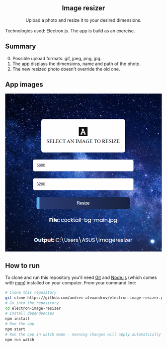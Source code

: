 <div align="center">
  <h2>Image resizer</h2>
  <span>Upload a photo and resize it to your desired dimensions.</span>
</div>
<br />
Technologies used: Electron.js. The app is build as an exercise.

## Summary

0. Possible upload formats: gif, jpeg, png, jpg.
1. The app displays the dimensions, name and path of the photo.
2. The new resized photo doesn't override the old one.

## App images

![imageResizer](./assets/starting-page-animation11.gif)

## How to run

To clone and run this repository you'll need [Git](https://git-scm.com) and [Node.js](https://nodejs.org/en/download/) (which comes with [npm](http://npmjs.com)) installed on your computer. From your command line:

```bash
# Clone this repository
git clone https://github.com/andrei-alexandrov/electron-image-resizer.git
# Go into the repository
cd electron-image-resizer
# Install dependencies
npm install
# Run the app
npm start
# Run the app in watch mode - meaning changes will apply automatically
npm run watch
```
